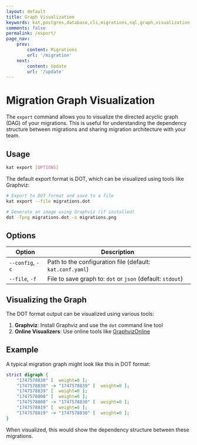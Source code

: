 ```yaml
---
layout: default
title: Graph Visualization
keywords: kat,postgres,database,cli,migrations,sql,graph,visualization
comments: false
permalink: /export/
page_nav:
    prev:
        content: Migrations
        url: '/migration'
    next:
        content: Update
        url: '/update'
---
```


# Migration Graph Visualization

The `export` command allows you to visualize the directed acyclic graph (DAG) of your migrations. This is useful for understanding the dependency structure between migrations and sharing migration architecture with your team.

## Usage

```bash
kat export [OPTIONS]
```

The default export format is DOT, which can be visualized using tools like Graphviz:

```bash
# Export to DOT format and save to a file
kat export --file migrations.dot

# Generate an image using Graphviz (if installed)
dot -Tpng migrations.dot -o migrations.png
```

## Options

| Option           | Description                                                |
|------------------|------------------------------------------------------------|
| `--config`, `-c` | Path to the configuration file (default: `kat.conf.yaml`)  |
| `--file`, `-f`   | File to save graph to: `dot` or `json` (default: `stdout`) |

## Visualizing the Graph

The DOT format output can be visualized using various tools:

1. **Graphviz**: Install Graphviz and use the `dot` command line tool
2. **Online Visualizers**: Use online tools like [GraphvizOnline](https://dreampuf.github.io/GraphvizOnline/)

## Example

A typical migration graph might look like this in DOT format:

```dot
strict digraph {
    "1747578830" [  weight=0 ];
    "1747578830" -> "1747578839" [  weight=0 ];
    "1747578839" [  weight=0 ];
    "1747578808" [  weight=0 ];
    "1747578808" -> "1747578830" [  weight=0 ];
    "1747578819" [  weight=0 ];
    "1747578819" -> "1747578830" [  weight=0 ];
}
```

When visualized, this would show the dependency structure between these migrations.
